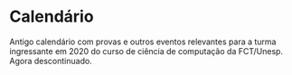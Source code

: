 # Calendário

Antigo calendário com provas e outros eventos relevantes para a turma ingressante em 2020 do curso de ciência de computação da FCT/Unesp.
Agora descontinuado.